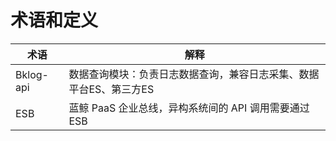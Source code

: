 # 术语和定义

| 术语      | 解释                                                               |
| --------- | ------------------------------------------------------------------ |
| Bklog-api | 数据查询模块：负责日志数据查询，兼容日志采集、数据平台ES、第三方ES |
| ESB       | 蓝鲸 PaaS 企业总线，异构系统间的 API 调用需要通过 ESB              |
